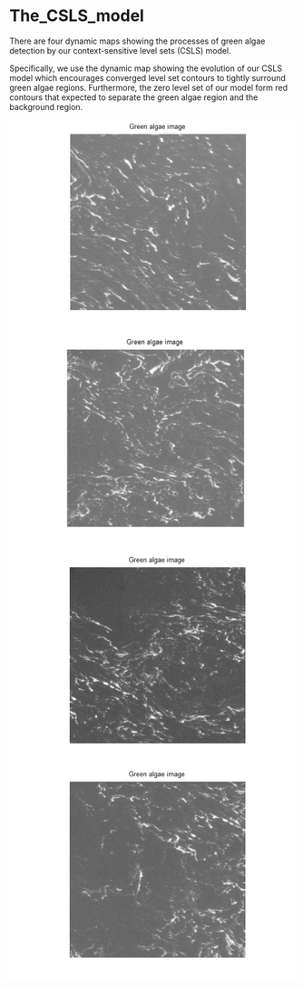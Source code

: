 # The_CSLS_model

There are four dynamic maps showing the processes of green algae detection by our context-sensitive level sets (CSLS) model.

Specifically, we use the dynamic map showing the evolution of our CSLS model which encourages converged level set contours to tightly surround green algae regions. Furthermore, the zero level set of our model form red contours that expected to separate the green algae region and the background region.

![image](https://github.com/DongdongMeng/The_CSLS_model/blob/master/Sample%201.gif)
![image](https://github.com/DongdongMeng/The_CSLS_model/blob/master/Sample%202.gif)
![image](https://github.com/DongdongMeng/The_CSLS_model/blob/master/Sample%203.gif)
![image](https://github.com/DongdongMeng/The_CSLS_model/blob/master/Sample%204.gif)
